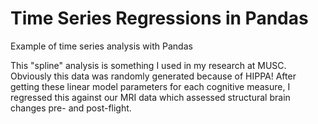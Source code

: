 # Time Series Regressions in Pandas
 Example of time series analysis with Pandas
 
 This "spline" analysis is something I used in my research at MUSC. Obviously this data was randomly generated because of HIPPA!
 After getting these linear model parameters for each cognitive measure, I regressed this against our MRI data which assessed structural brain changes pre- and post-flight.